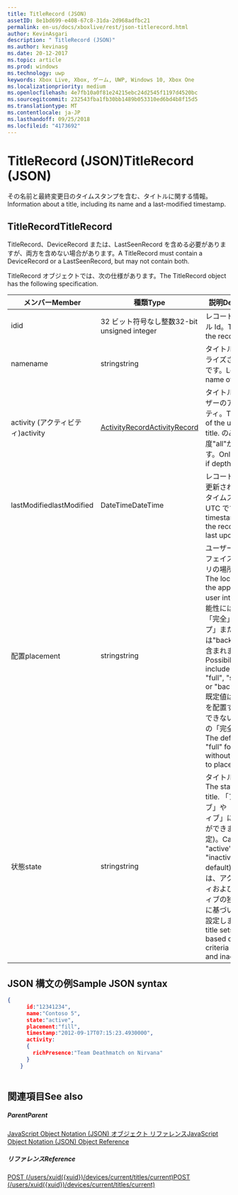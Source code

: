 ```yaml
---
title: TitleRecord (JSON)
assetID: 8e1bd699-e408-67c8-31da-2d968adfbc21
permalink: en-us/docs/xboxlive/rest/json-titlerecord.html
author: KevinAsgari
description: " TitleRecord (JSON)"
ms.author: kevinasg
ms.date: 20-12-2017
ms.topic: article
ms.prod: windows
ms.technology: uwp
keywords: Xbox Live, Xbox, ゲーム, UWP, Windows 10, Xbox One
ms.localizationpriority: medium
ms.openlocfilehash: 4e7fb10a0f81e24215ebc24d2545f1197d4520bc
ms.sourcegitcommit: 232543fba1fb30bb1489b053310ed6bd4b8f15d5
ms.translationtype: MT
ms.contentlocale: ja-JP
ms.lasthandoff: 09/25/2018
ms.locfileid: "4173692"
---
```

# <a name="titlerecord-json"></a><span data-ttu-id="1c48e-104">TitleRecord (JSON)</span><span class="sxs-lookup"><span data-stu-id="1c48e-104">TitleRecord (JSON)</span></span>
<span data-ttu-id="1c48e-105">その名前と最終変更日のタイムスタンプを含む、タイトルに関する情報。</span><span class="sxs-lookup"><span data-stu-id="1c48e-105">Information about a title, including its name and a last-modified timestamp.</span></span> 
<a id="ID4EN"></a>

 
## <a name="titlerecord"></a><span data-ttu-id="1c48e-106">TitleRecord</span><span class="sxs-lookup"><span data-stu-id="1c48e-106">TitleRecord</span></span>
 
<span data-ttu-id="1c48e-107">TitleRecord、DeviceRecord または、LastSeenRecord を含める必要がありますが、両方を含めない場合があります。</span><span class="sxs-lookup"><span data-stu-id="1c48e-107">A TitleRecord must contain a DeviceRecord or a LastSeenRecord, but may not contain both.</span></span>
 
<span data-ttu-id="1c48e-108">TitleRecord オブジェクトでは、次の仕様があります。</span><span class="sxs-lookup"><span data-stu-id="1c48e-108">The TitleRecord object has the following specification.</span></span>
 
| <span data-ttu-id="1c48e-109">メンバー</span><span class="sxs-lookup"><span data-stu-id="1c48e-109">Member</span></span>| <span data-ttu-id="1c48e-110">種類</span><span class="sxs-lookup"><span data-stu-id="1c48e-110">Type</span></span>| <span data-ttu-id="1c48e-111">説明</span><span class="sxs-lookup"><span data-stu-id="1c48e-111">Description</span></span>| 
| --- | --- | --- | 
| <span data-ttu-id="1c48e-112">id</span><span class="sxs-lookup"><span data-stu-id="1c48e-112">id</span></span>| <span data-ttu-id="1c48e-113">32 ビット符号なし整数</span><span class="sxs-lookup"><span data-stu-id="1c48e-113">32-bit unsigned integer</span></span>| <span data-ttu-id="1c48e-114">レコードのタイトル Id。</span><span class="sxs-lookup"><span data-stu-id="1c48e-114">TitleId of the record.</span></span>| 
| <span data-ttu-id="1c48e-115">name</span><span class="sxs-lookup"><span data-stu-id="1c48e-115">name</span></span>| <span data-ttu-id="1c48e-116">string</span><span class="sxs-lookup"><span data-stu-id="1c48e-116">string</span></span>| <span data-ttu-id="1c48e-117">タイトルのローカライズされた名前です。</span><span class="sxs-lookup"><span data-stu-id="1c48e-117">Localized name of the title.</span></span>| 
| <span data-ttu-id="1c48e-118">activity (アクティビティ)</span><span class="sxs-lookup"><span data-stu-id="1c48e-118">activity</span></span>| [<span data-ttu-id="1c48e-119">ActivityRecord</span><span class="sxs-lookup"><span data-stu-id="1c48e-119">ActivityRecord</span></span>](json-activityrecord.md)| <span data-ttu-id="1c48e-120">タイトルでのユーザーのアクティビティ。</span><span class="sxs-lookup"><span data-stu-id="1c48e-120">The activity of the user in the title.</span></span> <span data-ttu-id="1c48e-121">のみ深度"all"が返されます。</span><span class="sxs-lookup"><span data-stu-id="1c48e-121">Only returned if depth is "all".</span></span>| 
| <span data-ttu-id="1c48e-122">lastModified</span><span class="sxs-lookup"><span data-stu-id="1c48e-122">lastModified</span></span>| <span data-ttu-id="1c48e-123">DateTime</span><span class="sxs-lookup"><span data-stu-id="1c48e-123">DateTime</span></span>| <span data-ttu-id="1c48e-124">レコードが最後に更新されたときにタイムスタンプを UTC です。</span><span class="sxs-lookup"><span data-stu-id="1c48e-124">UTC timestamp when the record was last updated.</span></span>| 
| <span data-ttu-id="1c48e-125">配置</span><span class="sxs-lookup"><span data-stu-id="1c48e-125">placement</span></span>| <span data-ttu-id="1c48e-126">string</span><span class="sxs-lookup"><span data-stu-id="1c48e-126">string</span></span>| <span data-ttu-id="1c48e-127">ユーザー インターフェイス内でアプリの場所です。</span><span class="sxs-lookup"><span data-stu-id="1c48e-127">The location of the app within the user interface.</span></span> <span data-ttu-id="1c48e-128">可能性には、"fill"、「完全」、「スナップ」または"background"が含まれます。</span><span class="sxs-lookup"><span data-stu-id="1c48e-128">Possibilities include "fill", "full", "snapped", or "background".</span></span> <span data-ttu-id="1c48e-129">既定値は、アプリを配置することができないデバイスの「完全」です。</span><span class="sxs-lookup"><span data-stu-id="1c48e-129">The default is "full" for devices without the ability to place apps.</span></span>| 
| <span data-ttu-id="1c48e-130">状態</span><span class="sxs-lookup"><span data-stu-id="1c48e-130">state</span></span>| <span data-ttu-id="1c48e-131">string</span><span class="sxs-lookup"><span data-stu-id="1c48e-131">string</span></span>| <span data-ttu-id="1c48e-132">タイトルの状態。</span><span class="sxs-lookup"><span data-stu-id="1c48e-132">The state of the title.</span></span> <span data-ttu-id="1c48e-133">「アクティブ」や「非アクティブ」にすることができます (既定)。</span><span class="sxs-lookup"><span data-stu-id="1c48e-133">Can be "active" or "inactive" (the default).</span></span> <span data-ttu-id="1c48e-134">タイトルは、アクティビティおよび非アクティブの独自の基準に基づいて状態を設定します。</span><span class="sxs-lookup"><span data-stu-id="1c48e-134">The title sets the state based on its own criteria for activity and inactivity.</span></span>| 
  
<a id="ID4E6C"></a>

 
## <a name="sample-json-syntax"></a><span data-ttu-id="1c48e-135">JSON 構文の例</span><span class="sxs-lookup"><span data-stu-id="1c48e-135">Sample JSON syntax</span></span>
 

```json
{
      id:"12341234",
      name:"Contoso 5",
      state:"active",
      placement:"fill",
      timestamp:"2012-09-17T07:15:23.4930000",
      activity:
      {
        richPresence:"Team Deathmatch on Nirvana"
      }
    }
    
```

  
<a id="ID4EID"></a>

 
## <a name="see-also"></a><span data-ttu-id="1c48e-136">関連項目</span><span class="sxs-lookup"><span data-stu-id="1c48e-136">See also</span></span>
 
<a id="ID4EKD"></a>

 
##### <a name="parent"></a><span data-ttu-id="1c48e-137">Parent</span><span class="sxs-lookup"><span data-stu-id="1c48e-137">Parent</span></span> 

[<span data-ttu-id="1c48e-138">JavaScript Object Notation (JSON) オブジェクト リファレンス</span><span class="sxs-lookup"><span data-stu-id="1c48e-138">JavaScript Object Notation (JSON) Object Reference</span></span>](atoc-xboxlivews-reference-json.md)

  
<a id="ID4EUD"></a>

 
##### <a name="reference"></a><span data-ttu-id="1c48e-139">リファレンス</span><span class="sxs-lookup"><span data-stu-id="1c48e-139">Reference</span></span> 

[<span data-ttu-id="1c48e-140">POST (/users/xuid({xuid})/devices/current/titles/current)</span><span class="sxs-lookup"><span data-stu-id="1c48e-140">POST (/users/xuid({xuid})/devices/current/titles/current)</span></span>](../uri/presence/uri-usersxuiddevicescurrenttitlescurrentpost.md)

   